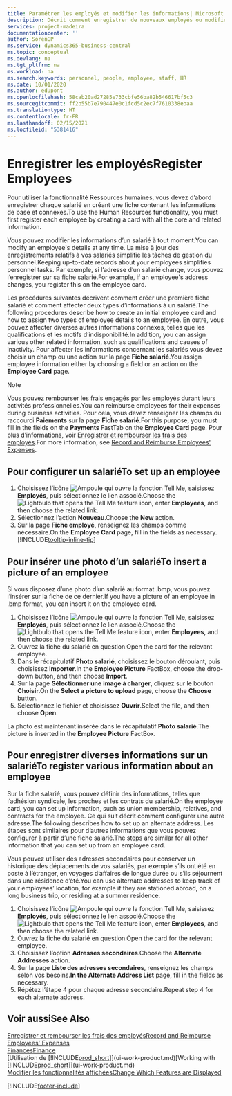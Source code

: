 ```yaml
---
title: Paramétrer les employés et modifier les informations| Microsoft Docs
description: Décrit comment enregistrer de nouveaux employés ou modifier les informations concernant ceux existants.
services: project-madeira
documentationcenter: ''
author: SorenGP
ms.service: dynamics365-business-central
ms.topic: conceptual
ms.devlang: na
ms.tgt_pltfrm: na
ms.workload: na
ms.search.keywords: personnel, people, employee, staff, HR
ms.date: 10/01/2020
ms.author: edupont
ms.openlocfilehash: 58cab20ad27285e733cbfe56ba82b546617bf5c3
ms.sourcegitcommit: ff2b55b7e790447e0c1fcd5c2ec7f7610338ebaa
ms.translationtype: HT
ms.contentlocale: fr-FR
ms.lasthandoff: 02/15/2021
ms.locfileid: "5381416"
---
```

# <a name="register-employees"></a><span data-ttu-id="8ca99-103">Enregistrer les employés</span><span class="sxs-lookup"><span data-stu-id="8ca99-103">Register Employees</span></span>
<span data-ttu-id="8ca99-104">Pour utiliser la fonctionnalité Ressources humaines, vous devez d’abord enregistrer chaque salarié en créant une fiche contenant les informations de base et connexes.</span><span class="sxs-lookup"><span data-stu-id="8ca99-104">To use the Human Resources functionality, you must first register each employee by creating a card with all the core and related information.</span></span>

<span data-ttu-id="8ca99-105">Vous pouvez modifier les informations d’un salarié à tout moment.</span><span class="sxs-lookup"><span data-stu-id="8ca99-105">You can modify an employee's details at any time.</span></span> <span data-ttu-id="8ca99-106">La mise à jour des enregistrements relatifs à vos salariés simplifie les tâches de gestion du personnel.</span><span class="sxs-lookup"><span data-stu-id="8ca99-106">Keeping up-to-date records about your employees simplifies personnel tasks.</span></span> <span data-ttu-id="8ca99-107">Par exemple, si l’adresse d’un salarié change, vous pouvez l’enregistrer sur sa fiche salarié.</span><span class="sxs-lookup"><span data-stu-id="8ca99-107">For example, if an employee's address changes, you register this on the employee card.</span></span>

<span data-ttu-id="8ca99-108">Les procédures suivantes décrivent comment créer une première fiche salarié et comment affecter deux types d’informations à un salarié.</span><span class="sxs-lookup"><span data-stu-id="8ca99-108">The following procedures describe how to create an initial employee card and how to assign two types of employee details to an employee.</span></span> <span data-ttu-id="8ca99-109">En outre, vous pouvez affecter diverses autres informations connexes, telles que les qualifications et les motifs d’indisponibilité.</span><span class="sxs-lookup"><span data-stu-id="8ca99-109">In addition, you can assign various other related information, such as qualifications and causes of inactivity.</span></span> <span data-ttu-id="8ca99-110">Pour affecter les informations concernant les salariés vous devez choisir un champ ou une action sur la page **Fiche salarié**.</span><span class="sxs-lookup"><span data-stu-id="8ca99-110">You assign employee information either by choosing a field or an action on the **Employee Card** page.</span></span>

> [!NOTE]  
> <span data-ttu-id="8ca99-111">Vous pouvez rembourser les frais engagés par les employés durant leurs activités professionnelles.</span><span class="sxs-lookup"><span data-stu-id="8ca99-111">You can reimburse employees for their expenses during business activities.</span></span> <span data-ttu-id="8ca99-112">Pour cela, vous devez renseigner les champs du raccourci **Paiements** sur la page **Fiche salarié**.</span><span class="sxs-lookup"><span data-stu-id="8ca99-112">For this purpose, you must fill in the fields on the **Payments** FastTab on the **Employee Card** page.</span></span> <span data-ttu-id="8ca99-113">Pour plus d’informations, voir [Enregistrer et rembourser les frais des employés](finance-how-record-reimburse-employee-expenses.md).</span><span class="sxs-lookup"><span data-stu-id="8ca99-113">For more information, see [Record and Reimburse Employees' Expenses](finance-how-record-reimburse-employee-expenses.md).</span></span>

## <a name="to-set-up-an-employee"></a><span data-ttu-id="8ca99-114">Pour configurer un salarié</span><span class="sxs-lookup"><span data-stu-id="8ca99-114">To set up an employee</span></span>
1. <span data-ttu-id="8ca99-115">Choisissez l’icône ![Ampoule qui ouvre la fonction Tell Me](media/ui-search/search_small.png "Dites-moi ce que vous voulez faire"), saisissez **Employés**, puis sélectionnez le lien associé.</span><span class="sxs-lookup"><span data-stu-id="8ca99-115">Choose the ![Lightbulb that opens the Tell Me feature](media/ui-search/search_small.png "Tell me what you want to do") icon, enter **Employees**, and then choose the related link.</span></span>
2. <span data-ttu-id="8ca99-116">Sélectionnez l’action **Nouveau**.</span><span class="sxs-lookup"><span data-stu-id="8ca99-116">Choose the **New** action.</span></span>
3. <span data-ttu-id="8ca99-117">Sur la page **Fiche employé**, renseignez les champs comme nécessaire.</span><span class="sxs-lookup"><span data-stu-id="8ca99-117">On the **Employee Card** page, fill in the fields as necessary.</span></span> [!INCLUDE[tooltip-inline-tip](includes/tooltip-inline-tip_md.md)]

## <a name="to-insert-a-picture-of-an-employee"></a><span data-ttu-id="8ca99-118">Pour insérer une photo d’un salarié</span><span class="sxs-lookup"><span data-stu-id="8ca99-118">To insert a picture of an employee</span></span>
<span data-ttu-id="8ca99-119">Si vous disposez d’une photo d’un salarié au format .bmp, vous pouvez l’insérer sur la fiche de ce dernier.</span><span class="sxs-lookup"><span data-stu-id="8ca99-119">If you have a picture of an employee in .bmp format, you can insert it on the employee card.</span></span>

1. <span data-ttu-id="8ca99-120">Choisissez l’icône ![Ampoule qui ouvre la fonction Tell Me](media/ui-search/search_small.png "Dites-moi ce que vous voulez faire"), saisissez **Employés**, puis sélectionnez le lien associé.</span><span class="sxs-lookup"><span data-stu-id="8ca99-120">Choose the ![Lightbulb that opens the Tell Me feature](media/ui-search/search_small.png "Tell me what you want to do") icon, enter **Employees**, and then choose the related link.</span></span>
2. <span data-ttu-id="8ca99-121">Ouvrez la fiche du salarié en question.</span><span class="sxs-lookup"><span data-stu-id="8ca99-121">Open the card for the relevant employee.</span></span>
3. <span data-ttu-id="8ca99-122">Dans le récapitulatif **Photo salarié**, choisissez le bouton déroulant, puis choisissez **Importer**.</span><span class="sxs-lookup"><span data-stu-id="8ca99-122">In the **Employee Picture** FactBox, choose the drop-down button, and then choose **Import**.</span></span>
4. <span data-ttu-id="8ca99-123">Sur la page **Sélectionner une image à charger**, cliquez sur le bouton **Choisir**.</span><span class="sxs-lookup"><span data-stu-id="8ca99-123">On the **Select a picture to upload** page, choose the **Choose** button.</span></span>
5. <span data-ttu-id="8ca99-124">Sélectionnez le fichier et choisissez **Ouvrir**.</span><span class="sxs-lookup"><span data-stu-id="8ca99-124">Select the file, and then choose **Open**.</span></span>

<span data-ttu-id="8ca99-125">La photo est maintenant insérée dans le récapitulatif **Photo salarié**.</span><span class="sxs-lookup"><span data-stu-id="8ca99-125">The picture is inserted in the **Employee Picture** FactBox.</span></span>

## <a name="to-register-various-information-about-an-employee"></a><span data-ttu-id="8ca99-126">Pour enregistrer diverses informations sur un salarié</span><span class="sxs-lookup"><span data-stu-id="8ca99-126">To register various information about an employee</span></span>
<span data-ttu-id="8ca99-127">Sur la fiche salarié, vous pouvez définir des informations, telles que l’adhésion syndicale, les proches et les contrats du salarié.</span><span class="sxs-lookup"><span data-stu-id="8ca99-127">On the employee card, you can set up information, such as union membership, relatives, and contracts for the employee.</span></span> <span data-ttu-id="8ca99-128">Ce qui suit décrit comment configurer une autre adresse.</span><span class="sxs-lookup"><span data-stu-id="8ca99-128">The following describes how to set up an alternate address.</span></span> <span data-ttu-id="8ca99-129">Les étapes sont similaires pour d’autres informations que vous pouvez configurer à partir d’une fiche salarié.</span><span class="sxs-lookup"><span data-stu-id="8ca99-129">The steps are similar for all other information that you can set up from an employee card.</span></span>

<span data-ttu-id="8ca99-130">Vous pouvez utiliser des adresses secondaires pour conserver un historique des déplacements de vos salariés, par exemple s’ils ont été en poste à l’étranger, en voyages d’affaires de longue durée ou s’ils séjournent dans une résidence d’été.</span><span class="sxs-lookup"><span data-stu-id="8ca99-130">You can use alternate addresses to keep track of your employees’ location, for example if they are stationed abroad, on a long business trip, or residing at a summer residence.</span></span>

1. <span data-ttu-id="8ca99-131">Choisissez l’icône ![Ampoule qui ouvre la fonction Tell Me](media/ui-search/search_small.png "Dites-moi ce que vous voulez faire"), saisissez **Employés**, puis sélectionnez le lien associé.</span><span class="sxs-lookup"><span data-stu-id="8ca99-131">Choose the ![Lightbulb that opens the Tell Me feature](media/ui-search/search_small.png "Tell me what you want to do") icon, enter **Employees**, and then choose the related link.</span></span>
2. <span data-ttu-id="8ca99-132">Ouvrez la fiche du salarié en question.</span><span class="sxs-lookup"><span data-stu-id="8ca99-132">Open the card for the relevant employee.</span></span>
3. <span data-ttu-id="8ca99-133">Choisissez l’option **Adresses secondaires**.</span><span class="sxs-lookup"><span data-stu-id="8ca99-133">Choose the **Alternate Addresses** action.</span></span>
4. <span data-ttu-id="8ca99-134">Sur la page **Liste des adresses secondaires**, renseignez les champs selon vos besoins.</span><span class="sxs-lookup"><span data-stu-id="8ca99-134">**In the Alternate Address List** page, fill in the fields as necessary.</span></span>
5. <span data-ttu-id="8ca99-135">Répétez l’étape 4 pour chaque adresse secondaire.</span><span class="sxs-lookup"><span data-stu-id="8ca99-135">Repeat step 4 for each alternate address.</span></span>

## <a name="see-also"></a><span data-ttu-id="8ca99-136">Voir aussi</span><span class="sxs-lookup"><span data-stu-id="8ca99-136">See Also</span></span>
[<span data-ttu-id="8ca99-137">Enregistrer et rembourser les frais des employés</span><span class="sxs-lookup"><span data-stu-id="8ca99-137">Record and Reimburse Employees' Expenses</span></span>](finance-how-record-reimburse-employee-expenses.md)  
[<span data-ttu-id="8ca99-138">Finances</span><span class="sxs-lookup"><span data-stu-id="8ca99-138">Finance</span></span>](finance.md)  
<span data-ttu-id="8ca99-139">[Utilisation de [!INCLUDE[prod_short](includes/prod_short.md)]](ui-work-product.md)</span><span class="sxs-lookup"><span data-stu-id="8ca99-139">[Working with [!INCLUDE[prod_short](includes/prod_short.md)]](ui-work-product.md)</span></span>  
[<span data-ttu-id="8ca99-140">Modifier les fonctionnalités affichées</span><span class="sxs-lookup"><span data-stu-id="8ca99-140">Change Which Features are Displayed</span></span>](ui-experiences.md)


[!INCLUDE[footer-include](includes/footer-banner.md)]